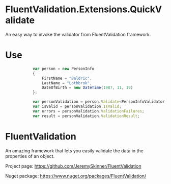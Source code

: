 # FluentValidation.Extensions.QuickValidate
An easy way to invoke the validator from FluentValidation framework.

# Use
```javascript
            var person = new PersonInfo
            {
                FirstName = "Baldric",
                LastName = "Lothbrok",
                DateOfBirth = new DateTime(1987, 11, 19)
            };

            var personValidation = person.Validate<PersonInfoValidator, PersonInfo>();
            var isValid = personValidation.IsValid;
            var errors = personValidation.ValidationFailures;
            var result = personValidation.ValidationResult;
```

# FluentValidation
An amazing framework that lets you easily validate the data in the properties of an object.

Project page: https://github.com/JeremySkinner/FluentValidation

Nuget package: https://www.nuget.org/packages/FluentValidation/
